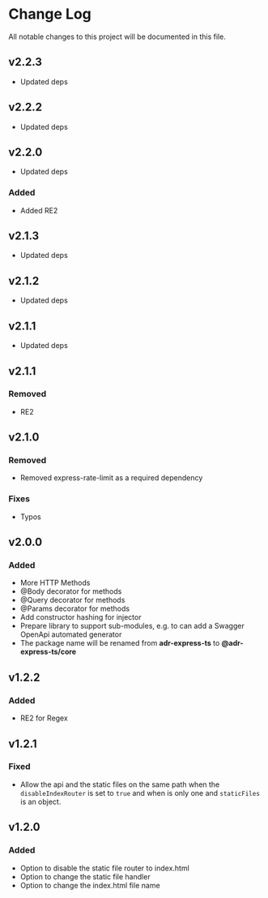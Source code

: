 # Change Log

All notable changes to this project will be documented in this file.

## **v2.2.3**

- Updated deps

## **v2.2.2**

- Updated deps

## **v2.2.0**

- Updated deps

### Added

- Added RE2

## **v2.1.3**

- Updated deps

## **v2.1.2**

- Updated deps

## **v2.1.1**

- Updated deps

## **v2.1.1**

### Removed

- RE2

## **v2.1.0**

### Removed

- Removed express-rate-limit as a required dependency

### Fixes

- Typos

## **v2.0.0**

### Added

- More HTTP Methods
- @Body decorator for methods
- @Query decorator for methods
- @Params decorator for methods
- Add constructor hashing for injector
- Prepare library to support sub-modules, e.g. to can add a Swagger OpenApi automated generator
- The package name will be renamed from **adr-express-ts** to **@adr-express-ts/core**

## **v1.2.2**

### Added

- RE2 for Regex

## **v1.2.1**

### Fixed

- Allow the api and the static files on the same path when the `disableIndexRouter` is set to `true` and when is only one and `staticFiles` is an object.

## **v1.2.0**

### Added

- Option to disable the static file router to index.html
- Option to change the static file handler
- Option to change the index.html file name
